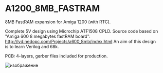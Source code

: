 # A1200_8MB_FASTRAM

8MB FastRAM expansion for Amiga 1200 (with RTC).

Complete 5V design using Microchip ATF1508 CPLD.
Source code based on "Amiga 600 8 megabytes fastRAM board": http://lvd.nedopc.com/Projects/a600_8mb/index.html 
An aim of this design is to learn Verilog and 68k. 

PCB:
4-layers, gerber files included for production.

![изображение](https://user-images.githubusercontent.com/81614352/143093321-a98c7f1c-e393-42e7-b37e-cb9f996d0e7c.png)
